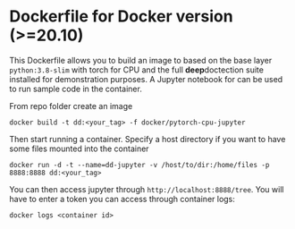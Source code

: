 # Dockerfile for Docker version (>=20.10)

This Dockerfile allows you to build an image to based on the base layer `python:3.8-slim` with torch for CPU and the 
full **deep**doctection suite installed for demonstration purposes. A Jupyter notebook for can be used to
run sample code in the container.

From repo folder create an image

```
docker build -t dd:<your_tag> -f docker/pytorch-cpu-jupyter
``` 

Then start running a container. Specify a host directory if you want to have some files mounted into the container

```
docker run -d -t --name=dd-jupyter -v /host/to/dir:/home/files -p 8888:8888 dd:<your_tag> 
```

You can then access jupyter through `http://localhost:8888/tree`. You will have to enter a token you can access through
container logs:

```
docker logs <container id>
```
